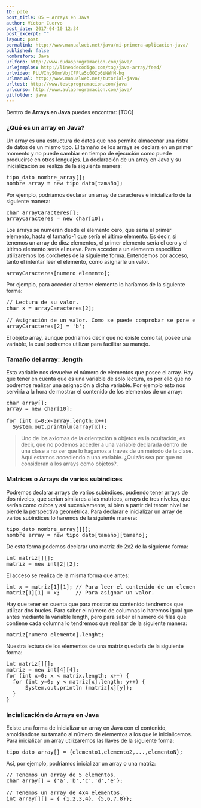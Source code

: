 ```yaml
---
ID: pdte
post_title: 05 – Arrays en Java
author: Víctor Cuervo
post_date: 2017-04-10 12:34
post_excerpt: ""
layout: post
permalink: http://www.manualweb.net/java/mi-primera-aplicacion-java/
published: false
nombreforo: Java
urlforo: http://www.dudasprogramacion.com/java/
urlejemplos: http://lineadecodigo.com/tag/java-array/feed/
urlvideo: PLLVIhySQmrVbjCFPla5c0OIp6iNWfM-hq
urlmanual: http://www.manualweb.net/tutorial-java/
urltest: http://www.testprogramacion.com/java
urlcurso: http://www.aulaprogramacion.com/java/
gitfolder: java
---
```

Dentro de **Arrays en Java** puedes encontrar: [TOC]

### ¿Qué es un array en Java?
Un array es una estructura de datos que nos permite almacenar una ristra de datos de un mismo tipo. El tamaño de los arrays se declara en un primer momento y no puede cambiar en tiempo de ejecución como puede producirse en otros lenguajes. La declaración de un array en Java y su inicialización se realiza de la siguiente manera:

<pre lang="java">tipo_dato nombre_array[];
nombre_array = new tipo_dato[tamaño];</pre> Por ejemplo, podríamos declarar un array de caracteres e inicializarlo de la siguiente manera:

<pre lang="java">char arrayCaracteres[];
arrayCaracteres = new char[10];</pre> Los arrays se numeran desde el elemento cero, que sería el primer elemento, hasta el tamaño-1 que sería el último elemento. Es decir, si tenemos un array de diez elementos, el primer elemento sería el cero y el último elemento sería el nueve. Para acceder a un elemento especifico utilizaremos los corchetes de la siguiente forma. Entendemos por acceso, tanto el intentar leer el elemento, como asignarle un valor.

<pre lang="java">arrayCaracteres[numero_elemento];</pre> Por ejemplo, para acceder al tercer elemento lo haríamos de la siguiente forma:

<pre lang="java">// Lectura de su valor.
char x = arrayCaracteres[2];

// Asignación de un valor. Como se puede comprobar se pone el  número dos, que coincide con el tercer elemento. Ya que como  dijimos anteriormente el primer elemento es el cero.
arrayCaracteres[2] = 'b';</pre> El objeto array, aunque podríamos decir que no existe como tal, posee una variable, la cual podremos utilizar para facilitar su manejo.

### Tamaño del array: .length
Esta variable nos devuelve el número de elementos que posee el array. Hay que tener en cuenta que es una variable de solo lectura, es por ello que no podremos realizar una asignación a dicha variable. Por ejemplo esto nos serviría a la hora de mostrar el contenido de los elementos de un array:

<pre lang="java">char array[];
array = new char[10];

for (int x=0;x&lt;array.length;x++)
  System.out.printnln(array[x]);</pre>

> Uno de los axiomas de la orientación a objetos es la ocultación, es decir, que no podemos acceder a una variable declarada dentro de una clase a no ser que lo hagamos a traves de un método de la clase. Aquí estamos accediendo a una variable. ¿Quizás sea por que no consideran a los arrays como objetos?.

### Matrices o Arrays de varios subindices
Podremos declarar arrays de varios subíndices, pudiendo tener arrays de dos niveles, que serían similares a las matrices, arrays de tres niveles, que serían como cubos y así sucesivamente, si bien a partir del tercer nivel se pierde la perspectiva geométrica. Para declarar e inicializar un array de varios subíndices lo haremos de la siguiente manera:

<pre lang="java">tipo_dato nombre_array[][];
nombre_array = new tipo_dato[tamaño][tamaño];</pre> De esta forma podemos declarar una matriz de 2x2 de la siguiente forma:

<pre lang="java">int matriz[][];
matriz = new int[2][2];</pre> El acceso se realiza de la misma forma que antes:

<pre lang="java">int x = matriz[1][1]; // Para leer el contenido de un elemento
matriz[1][1] = x;     // Para asignar un valor.</pre> Hay que tener en cuenta que para mostrar su contenido tendremos que utilizar dos bucles. Para saber el número de columnas lo haremos igual que antes mediante la variable length, pero para saber el numero de filas que contiene cada columna lo tendremos que realizar de la siguiente manera:

<pre lang="java">matriz[numero_elemento].lenght;</pre> Nuestra lectura de los elementos de una matriz quedaría de la siguiente forma:

<pre lang="java">int matriz[][];
matriz = new int[4][4];
for (int x=0; x &lt; matrix.length; x++) {
  for (int y=0; y &lt; matriz[x].length; y++) {
      System.out.println (matriz[x][y]);
  }
}</pre>

### Incialización de Arrays en Java
Existe una forma de inicializar un array en Java con el contenido, amoldándose su tamaño al número de elementos a los que le inicialicemos. Para inicializar un array utilizaremos las llaves de la siguiente forma:

<pre lang="java">tipo_dato array[] = {elemento1,elemento2,...,elementoN};</pre> Así, por ejemplo, podríamos inicializar un array o una matriz:

<pre lang="java">// Tenemos un array de 5 elementos.
char array[] = {'a','b','c','d','e'};

// Tenemos un array de 4x4 elementos.
int array[][] = { {1,2,3,4}, {5,6,7,8}};</pre>
